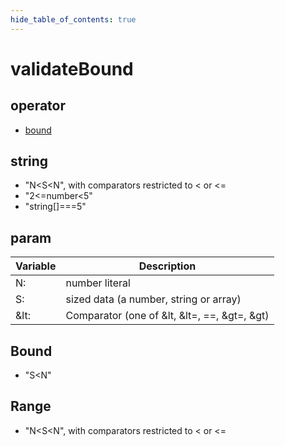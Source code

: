 ```yaml
---
hide_table_of_contents: true
---
```


# validateBound

## operator

-   [bound](./validatebound.md)

## string

-   "N&lt;S&lt;N", with comparators restricted to &lt; or &lt;= <br/>
-   "2&lt;=number&lt;5"<br/>
-   "string[]===5"<br/>

## param

| Variable | Description                                  |
| -------- | -------------------------------------------- |
| N:       | number literal                               |
| S:       | sized data (a number, string or array)       |
| &lt:     | Comparator (one of &lt, &lt=, ==, &gt=, &gt) |

## Bound

-   "S&lt;N"

## Range

-   "N&lt;S&lt;N", with comparators restricted to &lt; or &lt;=
